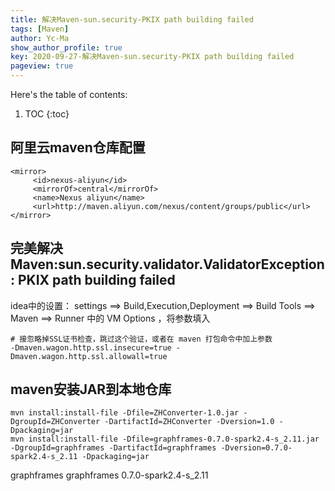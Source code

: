 ```yaml
---
title: 解决Maven-sun.security-PKIX path building failed
tags: [Maven]
author: Yc-Ma
show_author_profile: true
key: 2020-09-27-解决Maven-sun.security-PKIX path building failed
pageview: true
---
```


Here's the table of contents:
1. TOC
{:toc}

## 阿里云maven仓库配置
```
<mirror>
     <id>nexus-aliyun</id>
     <mirrorOf>central</mirrorOf>
     <name>Nexus aliyun</name>
     <url>http://maven.aliyun.com/nexus/content/groups/public</url>
</mirror>
```

## 完美解决Maven:sun.security.validator.ValidatorException: PKIX path building failed
idea中的设置： settings ==> Build,Execution,Deployment ==> Build Tools ==> Maven ==> Runner 中的 VM Options ，将参数填入
```
# 接忽略掉SSL证书检查，跳过这个验证，或者在 maven 打包命令中加上参数
-Dmaven.wagon.http.ssl.insecure=true -Dmaven.wagon.http.ssl.allowall=true
```

## maven安装JAR到本地仓库
```
mvn install:install-file -Dfile=ZHConverter-1.0.jar -DgroupId=ZHConverter -DartifactId=ZHConverter -Dversion=1.0 -Dpackaging=jar
mvn install:install-file -Dfile=graphframes-0.7.0-spark2.4-s_2.11.jar -DgroupId=graphframes -DartifactId=graphframes -Dversion=0.7.0-spark2.4-s_2.11 -Dpackaging=jar

```

<!-- https://mvnrepository.com/artifact/graphframes/graphframes -->
<dependency>
    <groupId>graphframes</groupId>
    <artifactId>graphframes</artifactId>
    <version>0.7.0-spark2.4-s_2.11</version>
</dependency>

